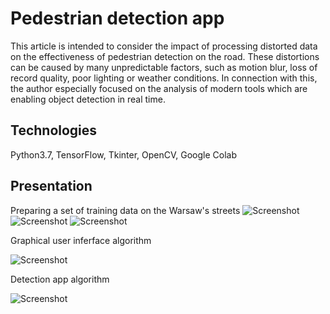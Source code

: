 # Pedestrian detection app

This article is intended to consider the impact of processing distorted data on the effectiveness of pedestrian detection on the road. These distortions can be caused by many unpredictable factors, such as motion blur, loss of record quality, poor lighting or weather conditions. In connection with this, the author especially focused on the analysis of modern tools which are enabling object detection in real time.

## Technologies
Python3.7, TensorFlow, Tkinter, OpenCV, Google Colab

## Presentation
Preparing a set of training data on the Warsaw's streets
![Screenshot](media/image8.jpeg)
![Screenshot](media/image9.jpeg)
![Screenshot](media/image10.jpeg)

Graphical user inferface algorithm

![Screenshot](media/image15.png)

Detection app algorithm

![Screenshot](media/image18.jpg)
